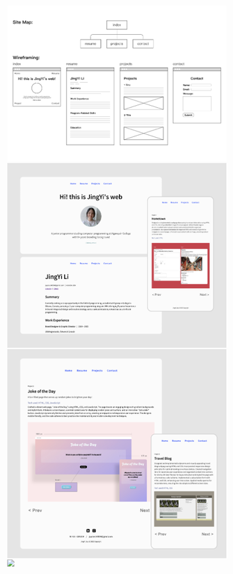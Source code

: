 ![](images/introduction-1.jpg)
![](images/introduction-2.jpg)
![](images/introduction-3.jpg)
<img src="https://github.com/JayaLeein/PersonalProfileWeb/assets/56601790/e3f62935-8ecb-4b1a-9e84-179e7f48d865" width="1050" />
